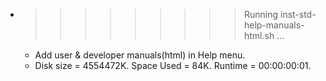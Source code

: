 * >>>>>>>>> Running inst-std-help-manuals-html.sh ...
  * Add user & developer manuals(html) in Help menu.
  * Disk size = 4554472K. Space Used = 84K. Runtime = 00:00:00:01.
